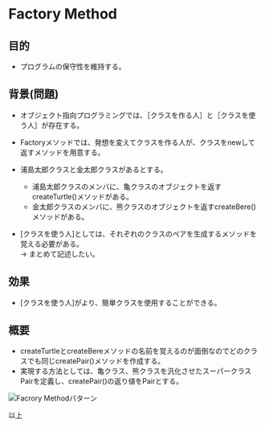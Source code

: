 Factory Method
===

## 目的

- プログラムの保守性を維持する。

## 背景(問題)

- オブジェクト指向プログラミングでは、［クラスを作る人］と［クラスを使う人］が存在する。
- Factoryメソッドでは、発想を変えてクラスを作る人が、クラスをnewして返すメソッドを用意する。

- 浦島太郎クラスと金太郎クラスがあるとする。
  - 浦島太郎クラスのメンバに、亀クラスのオブジェクトを返すcreateTurtle()メソッドがある。
  - 金太郎クラスのメンバに、熊クラスのオブジェクトを返すcreateBere()メソッドがある。

- [クラスを使う人]としては、それぞれのクラスのペアを生成するメソッドを覚える必要がある。  
-> まとめて記述したい。

## 効果

- [クラスを使う人]がより、簡単クラスを使用することができる。

## 概要

- createTurtleとcreateBereメソッドの名前を覚えるのが面倒なのでどのクラスでも同じcreatePair()メソッドを作成する。
- 実現する方法としては、亀クラス、熊クラスを汎化させたスーパークラスPairを定義し、createPair()の返り値をPairとする。

![Facrory Methodパターン](../html/img/Facroty_Method/img1.jpg)

以上

